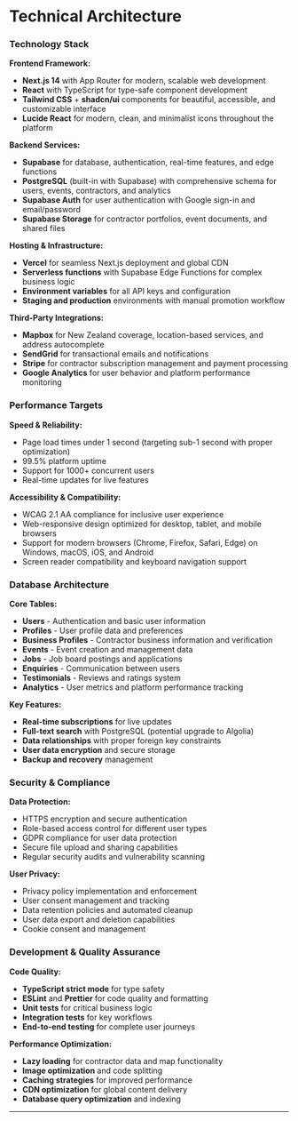 # Technical Architecture

### Technology Stack

**Frontend Framework:**

- **Next.js 14** with App Router for modern, scalable web development
- **React** with TypeScript for type-safe component development
- **Tailwind CSS** + **shadcn/ui** components for beautiful, accessible, and customizable interface
- **Lucide React** for modern, clean, and minimalist icons throughout the platform

**Backend Services:**

- **Supabase** for database, authentication, real-time features, and edge functions
- **PostgreSQL** (built-in with Supabase) with comprehensive schema for users, events, contractors, and analytics
- **Supabase Auth** for user authentication with Google sign-in and email/password
- **Supabase Storage** for contractor portfolios, event documents, and shared files

**Hosting & Infrastructure:**

- **Vercel** for seamless Next.js deployment and global CDN
- **Serverless functions** with Supabase Edge Functions for complex business logic
- **Environment variables** for all API keys and configuration
- **Staging and production** environments with manual promotion workflow

**Third-Party Integrations:**

- **Mapbox** for New Zealand coverage, location-based services, and address autocomplete
- **SendGrid** for transactional emails and notifications
- **Stripe** for contractor subscription management and payment processing
- **Google Analytics** for user behavior and platform performance monitoring

### Performance Targets

**Speed & Reliability:**

- Page load times under 1 second (targeting sub-1 second with proper optimization)
- 99.5% platform uptime
- Support for 1000+ concurrent users
- Real-time updates for live features

**Accessibility & Compatibility:**

- WCAG 2.1 AA compliance for inclusive user experience
- Web-responsive design optimized for desktop, tablet, and mobile browsers
- Support for modern browsers (Chrome, Firefox, Safari, Edge) on Windows, macOS, iOS, and Android
- Screen reader compatibility and keyboard navigation support

### Database Architecture

**Core Tables:**

- **Users** - Authentication and basic user information
- **Profiles** - User profile data and preferences
- **Business Profiles** - Contractor business information and verification
- **Events** - Event creation and management data
- **Jobs** - Job board postings and applications
- **Enquiries** - Communication between users
- **Testimonials** - Reviews and ratings system
- **Analytics** - User metrics and platform performance tracking

**Key Features:**

- **Real-time subscriptions** for live updates
- **Full-text search** with PostgreSQL (potential upgrade to Algolia)
- **Data relationships** with proper foreign key constraints
- **User data encryption** and secure storage
- **Backup and recovery** management

### Security & Compliance

**Data Protection:**

- HTTPS encryption and secure authentication
- Role-based access control for different user types
- GDPR compliance for user data protection
- Secure file upload and sharing capabilities
- Regular security audits and vulnerability scanning

**User Privacy:**

- Privacy policy implementation and enforcement
- User consent management and tracking
- Data retention policies and automated cleanup
- User data export and deletion capabilities
- Cookie consent and management

### Development & Quality Assurance

**Code Quality:**

- **TypeScript strict mode** for type safety
- **ESLint** and **Prettier** for code quality and formatting
- **Unit tests** for critical business logic
- **Integration tests** for key workflows
- **End-to-end testing** for complete user journeys

**Performance Optimization:**

- **Lazy loading** for contractor data and map functionality
- **Image optimization** and code splitting
- **Caching strategies** for improved performance
- **CDN optimization** for global content delivery
- **Database query optimization** and indexing

---
